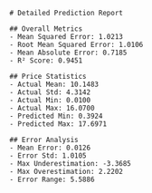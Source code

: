 
    # Detailed Prediction Report

    ## Overall Metrics
    - Mean Squared Error: 1.0213
    - Root Mean Squared Error: 1.0106
    - Mean Absolute Error: 0.7185
    - R² Score: 0.9451

    ## Price Statistics
    - Actual Mean: 10.1483
    - Actual Std: 4.3142
    - Actual Min: 0.0100
    - Actual Max: 16.0700
    - Predicted Min: 0.3924
    - Predicted Max: 17.6971

    ## Error Analysis
    - Mean Error: 0.0126
    - Error Std: 1.0105
    - Max Underestimation: -3.3685
    - Max Overestimation: 2.2202
    - Error Range: 5.5886
    